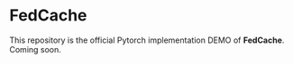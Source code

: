 # FedCache
This repository is the official Pytorch implementation DEMO of **FedCache**. Coming soon.
